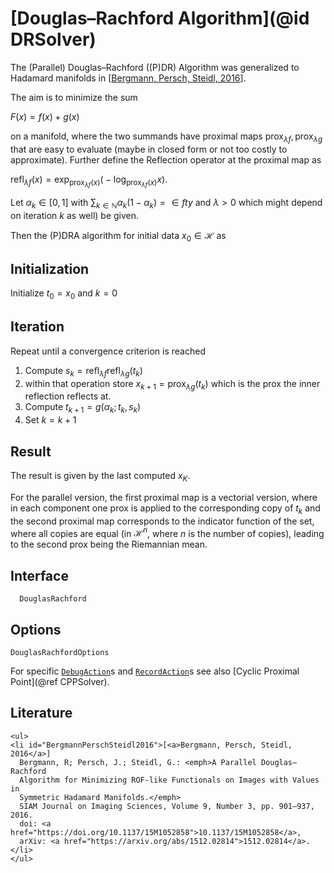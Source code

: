 # [Douglas–Rachford Algorithm](@id DRSolver)

The (Parallel) Douglas–Rachford ((P)DR) Algorithm was generalized to Hadamard
manifolds in [[Bergmann, Persch, Steidl, 2016](#BergmannPerschSteidl2016)].

The aim is to minimize the sum

$F(x) = f(x) + g(x)$

on a manifold, where the two summands have proximal maps
$\operatorname{prox}_{\lambda f}, \operatorname{prox}_{\lambda g}$ that are easy
to evaluate (maybe in closed form or not too costly to approximate).
Further define the Reflection operator at the proximal map as

$\operatorname{refl}_{\lambda f}(x) = \exp_{\operatorname{prox}_{\lambda f}(x)} \bigl( -\log_{\operatorname{prox}_{\lambda f}(x)} x \bigr)$.

Let $\alpha_k ∈  [0,1]$ with $\sum_{k ∈ \mathbb N} \alpha_k(1-\alpha_k) =  ∈ fty$
and $\lambda > 0$ which might depend on iteration $k$ as well) be given.

Then the (P)DRA algorithm for initial data $x_0 ∈ \mathcal H$ as

## Initialization

Initialize $t_0 = x_0$ and $k=0$

## Iteration

Repeat  until a convergence criterion is reached

1. Compute $s_k = \operatorname{refl}_{\lambda f}\operatorname{refl}_{\lambda g}(t_k)$
2. within that operation store $x_{k+1} = \operatorname{prox}_{\lambda g}(t_k)$ which is the prox the inner reflection reflects at.
3. Compute $t_{k+1} = g(\alpha_k; t_k, s_k)$
4. Set $k = k+1$

## Result

The result is given by the last computed $x_K$.

For the parallel version, the first proximal map is a vectorial version, where
in each component one prox is applied to the corresponding copy of $t_k$ and
the second proximal map corresponds to the indicator function of the set,
where all copies are equal (in $\mathcal H^n$, where $n$ is the number of copies),
leading to the second prox being the Riemannian mean.

## Interface

```@docs
  DouglasRachford
```

## Options

```@docs
DouglasRachfordOptions
```

For specific [`DebugAction`](@ref)s and [`RecordAction`](@ref)s see also
[Cyclic Proximal Point](@ref CPPSolver).

## Literature

```@raw html
<ul>
<li id="BergmannPerschSteidl2016">[<a>Bergmann, Persch, Steidl, 2016</a>]
  Bergmann, R; Persch, J.; Steidl, G.: <emph>A Parallel Douglas–Rachford
  Algorithm for Minimizing ROF-like Functionals on Images with Values in
  Symmetric Hadamard Manifolds.</emph>
  SIAM Journal on Imaging Sciences, Volume 9, Number 3, pp. 901–937, 2016.
  doi: <a href="https://doi.org/10.1137/15M1052858">10.1137/15M1052858</a>,
  arXiv: <a href="https://arxiv.org/abs/1512.02814">1512.02814</a>.
</li>
</ul>
```
